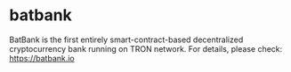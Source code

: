 # batbank
BatBank is the first entirely smart-contract-based decentralized cryptocurrency bank running on TRON network. For details, please check: https://batbank.io
